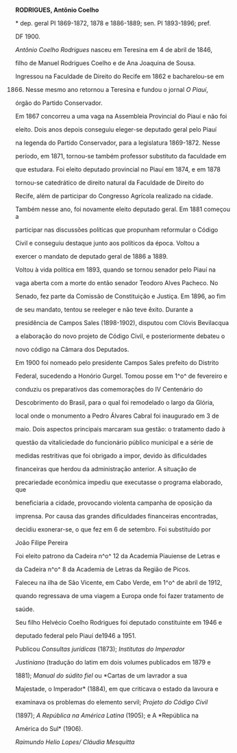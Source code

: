 **RODRIGUES, Antônio Coelho**



\* dep. geral PI 1869-1872, 1878 e 1886-1889; sen. PI 1893-1896; pref.

DF 1900.



*Antônio Coelho Rodrigues* nasceu em Teresina em 4 de abril de 1846,

filho de Manuel Rodrigues Coelho e de Ana Joaquina de Sousa.



Ingressou na Faculdade de Direito do Recife em 1862 e bacharelou-se em

1866. Nesse mesmo ano retornou a Teresina e fundou o jornal *O Piauí*,

órgão do Partido Conservador.



Em 1867 concorreu a uma vaga na Assembleia Provincial do Piauí e não foi

eleito. Dois anos depois conseguiu eleger-se deputado geral pelo Piauí

na legenda do Partido Conservador, para a legislatura 1869-1872. Nesse

período, em 1871, tornou-se também professor substituto da faculdade em

que estudara. Foi eleito deputado provincial no Piauí em 1874, e em 1878

tornou-se catedrático de direito natural da Faculdade de Direito do

Recife, além de participar do Congresso Agrícola realizado na cidade.

Também nesse ano, foi novamente eleito deputado geral. Em 1881 começou a

participar nas discussões políticas que propunham reformular o Código

Civil e conseguiu destaque junto aos políticos da época. Voltou a

exercer o mandato de deputado geral de 1886 a 1889.



Voltou à vida política em 1893, quando se tornou senador pelo Piauí na

vaga aberta com a morte do então senador Teodoro Alves Pacheco. No

Senado, fez parte da Comissão de Constituição e Justiça. Em 1896, ao fim

de seu mandato, tentou se reeleger e não teve êxito. Durante a

presidência de Campos Sales (1898-1902), disputou com Clóvis Bevilacqua

a elaboração do novo projeto de Código Civil, e posteriormente debateu o

novo código na Câmara dos Deputados.



Em 1900 foi nomeado pelo presidente Campos Sales prefeito do Distrito

Federal, sucedendo a Honório Gurgel. Tomou posse em 1^o^ de fevereiro e

conduziu os preparativos das comemorações do IV Centenário do

Descobrimento do Brasil, para o qual foi remodelado o largo da Glória,

local onde o monumento a Pedro Álvares Cabral foi inaugurado em 3 de

maio. Dois aspectos principais marcaram sua gestão: o tratamento dado à

questão da vitaliciedade do funcionário público municipal e a série de

medidas restritivas que foi obrigado a impor, devido às dificuldades

financeiras que herdou da administração anterior. A situação de

precariedade econômica impediu que executasse o programa elaborado, que

beneficiaria a cidade, provocando violenta campanha de oposição da

imprensa. Por causa das grandes dificuldades financeiras encontradas,

decidiu exonerar-se, o que fez em 6 de setembro. Foi substituído por

João Filipe Pereira



Foi eleito patrono da Cadeira n^o^ 12 da Academia Piauiense de Letras e

da Cadeira n^o^ 8 da Academia de Letras da Região de Picos.



Faleceu na ilha de São Vicente, em Cabo Verde, em 1^o^ de abril de 1912,

quando regressava de uma viagem a Europa onde foi fazer tratamento de

saúde.



Seu filho Helvécio Coelho Rodrigues foi deputado constituinte em 1946 e

deputado federal pelo Piauí de1946 a 1951.



Publicou *Consultas jurídicas* (1873); *Institutas do Imperador*

*Justiniano* (tradução do latim em dois volumes publicados em 1879 e

1881); *Manual do súdito fiel* ou *Cartas de um lavrador a sua

Majestade, o Imperador* (1884), em que criticava o estado da lavoura e

examinava os problemas do elemento servil; *Projeto do Código Civil*

(1897); *A República na América Latina* (1905); e A *República na

América do Sul* (1906).



*Raimundo Helio Lopes/* *Cláudia Mesquitta*



